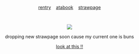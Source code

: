 <p align="center">
  <a href="https://rentry.co/holyspawn"> rentry</a>  ‎ ‎ ‎  <a href="https://tokki.atabook.org"> atabook</a>  ‎ ‎ ‎  <a href="https://fated.straw.page"> strawpage</a>
  </p>
‎ ‎ 
<p align="center">
  <img src="https://files.catbox.moe/mfbetw.png">
</p>
<p align="center">
  dropping new strawpage soon cause my current one is buns
</p>
<p align="center">
<a href="https://rentry.co/nrmanreedus_"> look at this !!</a>
</p>
